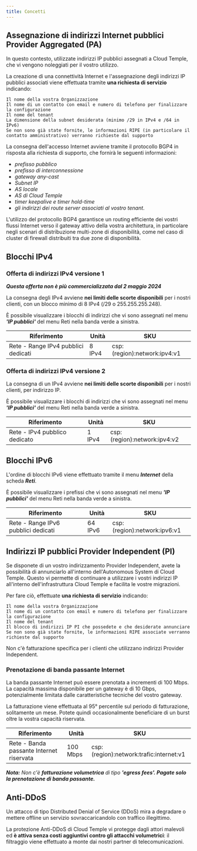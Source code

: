 ```yaml
---
title: Concetti
---
```


## Assegnazione di indirizzi Internet pubblici Provider Aggregated (PA)

In questo contesto, utilizzate indirizzi IP pubblici assegnati a Cloud Temple, che vi vengono noleggiati per il vostro utilizzo.

La creazione di una connettività Internet e l'assegnazione degli indirizzi IP pubblici associati viene effettuata tramite __una richiesta di servizio__ indicando:

    Il nome della vostra Organizzazione
    Il nome di un contatto con email e numero di telefono per finalizzare la configurazione
    Il nome del tenant
    La dimensione della subnet desiderata (minimo /29 in IPv4 e /64 in IPv6)
    Se non sono già state fornite, le informazioni RIPE (in particolare il contatto amministrativo) verranno richieste dal supporto

La consegna dell'accesso Internet avviene tramite il protocollo BGP4 in risposta alla richiesta di supporto, che fornirà le seguenti informazioni:

- *prefisso pubblico*
- *prefisso di interconnessione*
- *gateway any-cast*
- *Subnet IP*
- *AS locale*
- *AS di Cloud Temple*
- *timer keepalive e timer hold-time*
- *gli indirizzi dei route server associati al vostro tenant*.

L'utilizzo del protocollo BGP4 garantisce un routing efficiente dei vostri flussi Internet verso il gateway attivo della vostra architettura, in particolare negli scenari di distribuzione multi-zone di disponibilità, come nel caso di cluster di firewall distribuiti tra due zone di disponibilità.

## Blocchi IPv4

### Offerta di indirizzi IPv4 versione 1

__*Questa offerta non è più commercializzata dal 2 maggio 2024*__

La consegna degli IPv4 avviene __nei limiti delle scorte disponibili__ per i nostri clienti, con un blocco minimo di 8 IPv4 (/29 o 255.255.255.248).

È possibile visualizzare i blocchi di indirizzi che vi sono assegnati nel menu __*'IP pubblici'*__ del menu Reti nella banda verde a sinistra.

| Riferimento                                   | Unità  | SKU                          |
| --------------------------------------------- | ------ | ---------------------------- |
| Rete - Range IPv4 pubblici dedicati          | 8 IPv4 | csp:(region):network:ipv4:v1 |

### Offerta di indirizzi IPv4 versione 2

La consegna di un IPv4 avviene __nei limiti delle scorte disponibili__ per i nostri clienti, per indirizzo IP.

È possibile visualizzare i blocchi di indirizzi che vi sono assegnati nel menu __*'IP pubblici'*__ del menu Reti nella banda verde a sinistra.

| Riferimento                      | Unità  | SKU                          |
| -------------------------------- | ------ | ---------------------------- |
| Rete - IPv4 pubblico dedicato   | 1 IPv4 | csp:(region):network:ipv4:v2 |

## Blocchi IPv6

L'ordine di blocchi IPv6 viene effettuato tramite il menu __*Internet*__ della scheda __*Reti*__.

È possibile visualizzare i prefissi che vi sono assegnati nel menu __*'IP pubblici'*__ del menu Reti nella banda verde a sinistra.

| Riferimento                                   | Unità   | SKU                          |
| --------------------------------------------- | ------- | ---------------------------- |
| Rete - Range IPv6 pubblici dedicati          | 64 IPv6 | csp:(region):network:ipv6:v1 |

## Indirizzi IP pubblici Provider Independent (PI)

Se disponete di un vostro indirizzamento Provider Independent, avete la possibilità di annunciarlo all'interno dell'Autonomous System di Cloud Temple. Questo vi permette di continuare a utilizzare i vostri indirizzi IP all'interno dell'infrastruttura Cloud Temple e facilita le vostre migrazioni.

Per fare ciò, effettuate __una richiesta di servizio__ indicando:

    Il nome della vostra Organizzazione
    Il nome di un contatto con email e numero di telefono per finalizzare la configurazione
    Il nome del tenant
    Il blocco di indirizzi IP PI che possedete e che desiderate annunciare
    Se non sono già state fornite, le informazioni RIPE associate verranno richieste dal supporto

Non c'è fatturazione specifica per i clienti che utilizzano indirizzi Provider Independent.

### Prenotazione di banda passante Internet

La banda passante Internet può essere prenotata a incrementi di 100 Mbps. La capacità massima disponibile per un gateway è di 10 Gbps, potenzialmente limitata dalle caratteristiche tecniche del vostro gateway.

La fatturazione viene effettuata al 95° percentile sul periodo di fatturazione, solitamente un mese. Potete quindi occasionalmente beneficiare di un burst oltre la vostra capacità riservata.

| Riferimento                                   | Unità    | SKU                                     |
| --------------------------------------------- | -------- | --------------------------------------- |
| Rete - Banda passante Internet riservata     | 100 Mbps | csp:(region):network:trafic:internet:v1 |

__*Nota:*__
*Non c'è __fatturazione volumetrica__ di tipo __'egress fees'. Pagate solo la prenotazione di banda passante.__*

## Anti-DDoS

Un attacco di tipo Distributed Denial of Service (DDoS) mira a degradare o mettere offline un servizio sovraccaricandolo con traffico illegittimo.

La protezione Anti-DDoS di Cloud Temple vi protegge dagli attori malevoli ed __è attiva senza costi aggiuntivi contro gli attacchi volumetrici__: il filtraggio viene effettuato a monte dai nostri partner di telecomunicazioni.
